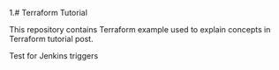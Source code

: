 1.# Terraform Tutorial

This repository contains Terraform example used to explain concepts in Terraform tutorial post.

Test for Jenkins triggers
